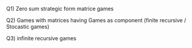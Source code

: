 Q1) Zero sum strategic form matrice games

Q2) Games with matrices having Games as component (finite recursive / Stocastic games)

Q3) infinite recursive games
